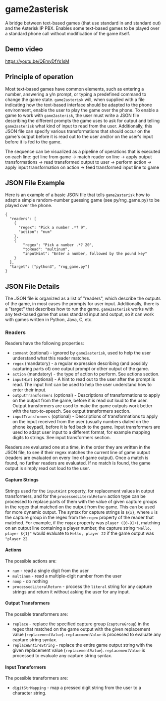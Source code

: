 # game2asterisk

A bridge between text-based games (that use standard in and standard out) and the Asterisk IP PBX. Enables some text-based games to be played over a standard phone call without modification of the game itself. 

## Demo video

https://youtu.be/QEmyDfYs1sM

## Principle of operation

Most text-based games have common elements, such as entering a number, answering a y/n prompt, or typing a predefined command to change the game state. `game2asterisk` will, when supplied with a file indicating how the text-based interface should be adapted to the phone environment, enable the user to play the game over the phone. To enable a game to work with `game2asterisk`, the user must write a JSON file describing the different prompts the game uses to ask for output and telling `game2asterisk` what kind of input to read from the user. Additionally, this JSON file can specify various transformations that should occur on the game's output before it is read out to the user and/or on the user's input before it is fed to the game.

The sequence can be visualized as a pipeline of operations that is executed on each line:
get line from game -> match reader on line -> apply output transformations -> read transformed output to user -> perform action -> apply input transformation on action -> feed transformed input line to game

## JSON File Example

Here is an example of a basic JSON file that tells `game2asterisk` how to adapt a simple random-number guessing game (see py/rng_game.py) to be played over the phone.

```
{
  "readers": [
    {
      "regex": "Pick a number .*? 9",
      "action": "num"
    },
    {
    	"regex": "Pick a number .*? 20",
    	"toRead": "multinum",
    	"inputHint": "Enter a number, followed by the pound key"
    }
  ],
  "target": ["python3", "rng_game.py"]
}
````

## JSON File Details

The JSON file is organized as a list of "readers", which describe the outputs of the game, in most cases the prompts for user input. Additionally, there is a "target" that describes how to run the game. `game2asterisk` works with any text-based game that uses standard input and output, so it can work with games written in Python, Java, C, etc.

### Readers
Readers have the following properties:
- `comment` (optional) - ignored by `game2asterisk`, used to help the user understand what this reader matches.
- `regex` (mandatory) - a regular expression describing (and possibly capturing parts of) one output prompt or other output of the game.
- `action` (mandatory) - the type of action to perform. See actions section.
- `inputHint` (optional) - A hint to read out to the user after the prompt is read. The input hint can be used to help the user understand how to enter their input.
- `outputTransformers` (optional) - Descriptions of transformations to apply on the output from the game, before it is read out loud to the user. Output transformers are used to make the game outputs work better with the text-to-speech. See output transformers section.
- `inputTransformers` (optional) - Descriptions of transformations to apply on the input received from the user (usually numbers dialed on the phone keypad), before it is fed back to the game. Input transformers are used to adapt user input to a different format, for example mapping digits to strings. See input transformers section.


Readers are evaluated one at a time, in the order they are written in the JSON file, to see if their regex matches the current line of game output (readers are evaluated on every line of game output). Once a match is found, no further readers are evaluated. If no match is found, the game output is simply read out loud to the user.

#### Capture Strings
Strings used for the `inputHint` property, for replacement values in output transformers, and for the `processedLiteralReturn` action type can be processed to replace parts of them with the value of given capture groups in the regex that matched on the output from the game. This can be used for more dynamic output. The syntax for capture strings is `${x}`, where `x` is the capture group in the regex from the `regex` property of the reader that matched. For example, if the `regex` property was `player ([0-9]+)`, matching on an output line containing a player number, the capture string `"Hello, player ${1}"` would evaluate to `Hello, player 22` if the game output was `"player 22`.

#### Actions
The possible actions are:
- `num` - read a single digit from the user
- `multinum` - read a multiple-digit number from the user
- `noop` - do nothing
- `processedLiteralReturn` - process the `literal` string for any capture strings and return it without asking the user for any input.


#### Output Transformers
The possible transformers are:
- `replace` - replace the specified capture group (`captureGroup`) in the regex that matched on the game output with the given replacement value (`replacementValue`). `replacementValue` is processed to evaluate any capture string syntax. 
- `replaceEntireString` - replace the entire game output string with the given replacement value (`replacementValue`). `replacementValue` is processed to evaluate any capture string syntax. 


#### Input Transformers
The possible transformers are:
- `digitStrMapping` - map a pressed digit string from the user to a character string. 
